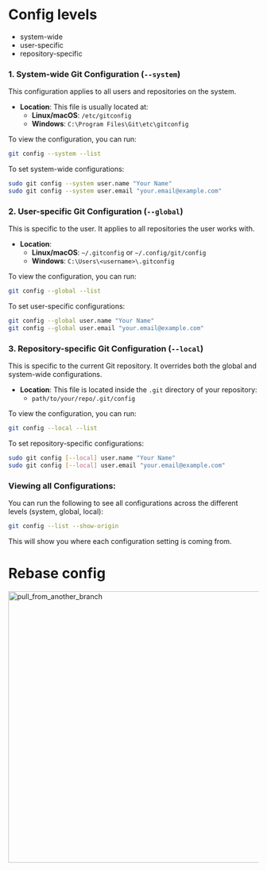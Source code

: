 # Config levels
- system-wide
- user-specific
- repository-specific

### 1. **System-wide Git Configuration** (`--system`)
This configuration applies to all users and repositories on the system.

- **Location**: This file is usually located at:
  - **Linux/macOS**: `/etc/gitconfig`
  - **Windows**: `C:\Program Files\Git\etc\gitconfig`

To view the configuration, you can run:
```bash
git config --system --list
```
To set system-wide configurations:
```bash
sudo git config --system user.name "Your Name"
sudo git config --system user.email "your.email@example.com"
```

### 2. **User-specific Git Configuration** (`--global`)
This is specific to the user. It applies to all repositories the user works with.

- **Location**: 
  - **Linux/macOS**: `~/.gitconfig` or `~/.config/git/config`
  - **Windows**: `C:\Users\<username>\.gitconfig`

To view the configuration, you can run:
```bash
git config --global --list
```
To set user-specific configurations:
```bash
git config --global user.name "Your Name"
git config --global user.email "your.email@example.com"
```

### 3. **Repository-specific Git Configuration** (`--local`)
This is specific to the current Git repository. It overrides both the global and system-wide configurations.

- **Location**: This file is located inside the `.git` directory of your repository:
  - `path/to/your/repo/.git/config`

To view the configuration, you can run:
```bash
git config --local --list
```
To set repository-specific configurations:
```bash
sudo git config [--local] user.name "Your Name"
sudo git config [--local] user.email "your.email@example.com"
```

### Viewing all Configurations:
You can run the following to see all configurations across the different levels (system, global, local):
```bash
git config --list --show-origin
```
This will show you where each configuration setting is coming from.

# Rebase config

<img width="546" alt="pull_from_another_branch" src="https://github.com/user-attachments/assets/fcd7fb21-dbf8-4713-ac7e-280707e765a0">

